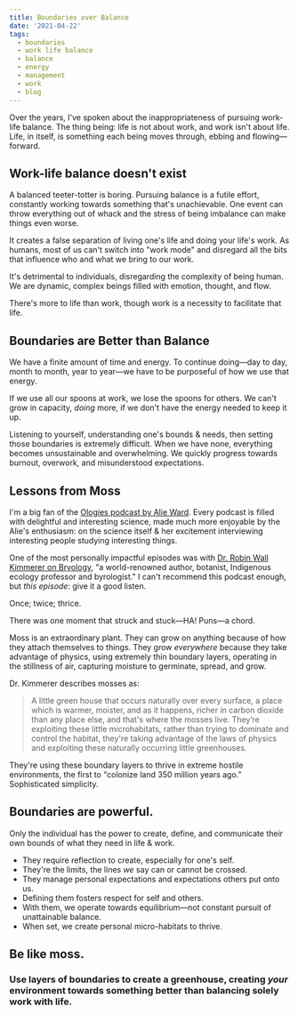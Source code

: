 ```yaml
---
title: Boundaries over Balance
date: '2021-04-22'
tags:
  - boundaries
  - work life balance
  - balance
  - energy
  - management
  - work
  - blog
---
```

Over the  years, I've spoken about the inappropriateness of pursuing work-life balance. The thing being: life is not about work, and work isn't about life. Life, in itself, is something each being moves through, ebbing and flowing—forward.

## Work-life balance doesn't exist
A balanced teeter-totter is boring. Pursuing balance is a futile effort, constantly working towards something that's unachievable. One event can throw everything out of whack and the stress of being imbalance can make things even worse.

It creates a false separation of living one's life and doing your life's work. As humans, most of us can't switch into "work mode" and disregard all the bits that influence who and what we bring to our work.

It's detrimental to individuals, disregarding the complexity of being human. We are dynamic, complex beings filled with emotion, thought, and flow.

There's more to life than work, though work is a necessity to facilitate that life.

## Boundaries are Better than Balance
We have a finite amount of time and energy. To continue doing—day to day, month to month, year to year—we have to be purposeful of how we use that energy.

If we use all our spoons at work, we lose the spoons for others. We can't grow in capacity, _doing_ more, if we don't have the energy needed to keep it up.

Listening to yourself, understanding one's bounds &  needs, then setting those boundaries is extremely difficult. When we have none, everything becomes unsustainable and overwhelming. We quickly progress towards burnout, overwork, and misunderstood expectations.

## Lessons from Moss
I'm a big fan of the [Ologies podcast by Alie Ward](https://www.alieward.com/ologies/). Every podcast is filled with delightful and interesting science, made much more enjoyable by the Alie's enthusiasm: on the science itself & her excitement interviewing interesting people studying interesting things.

One of the most personally impactful episodes was with [Dr. Robin Wall Kimmerer on Bryology](https://www.alieward.com/ologies/bryology), "a world-renowned author, botanist, Indigenous ecology professor and byrologist." I can't recommend this podcast enough, but _this episode_: give it a good listen.

Once; twice; thrice.

There was one moment that struck and stuck—HA! Puns—a chord.

Moss is an extraordinary plant. They can grow on anything because of how they attach themselves to things. They grow _everywhere_ because they take advantage of physics, using extremely thin boundary layers, operating in the stillness of air, capturing moisture to germinate, spread, and grow.

Dr. Kimmerer describes mosses as:
> A little green house that occurs naturally over every surface, a place which is warmer, moister, and as it happens, richer in carbon dioxide than any place else, and that's where the mosses live. They’re exploiting these little microhabitats, rather than trying to dominate and control the habitat, they're taking advantage of the laws of physics and exploiting these naturally occurring little greenhouses.

They're using these boundary layers to thrive in extreme hostile environments, the first to "colonize land 350 million years ago." Sophisticated simplicity.


## Boundaries are powerful.
Only the individual has the power to create, define, and communicate their own bounds of what they need in life & work.

- They require reflection to create, especially for one's self.
- They're the limits, the lines _we_ say can or cannot be crossed.
- They manage personal expectations and expectations others put onto us.
- Defining them fosters respect for self and others.
- With them, we operate towards equilibrium—not constant pursuit of unattainable balance.
- When set, we create personal micro-habitats to thrive.


## Be like moss.
### Use layers of boundaries to create a greenhouse, creating _your_ environment towards something better than balancing solely work with life.
